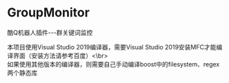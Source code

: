 # GroupMonitor
酷Q机器人插件---群关键词监控

本项目使用Visual Studio 2019编译器，需要Visual Studio 2019安装MFC才能编译界面（安装方法请参考百度）<\br>  
如果使用其他版本的编译器，则需要自己手动编译boost中的filesystem、regex两个静态库
